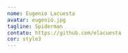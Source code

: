 ```yaml
---
nome: Eugenio Lacuesta
avatar: eugenio.jpg
tagline: Spiderman
contato: https://github.com/elacuesta
cor: style3
---
```

